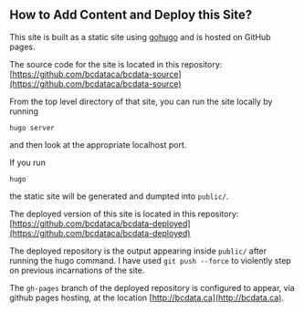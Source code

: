 ## How to Add Content and Deploy this Site?

This site is built as a static site using [gohugo](https://gohugo.io/) and is hosted on GitHub pages. 

The source code for the site is located in this repository: [https://github.com/bcdataca/bcdata-source](https://github.com/bcdataca/bcdata-source)

From the top level directory of that site, you can run the site locally by running 

```
hugo server
```
and then look at the appropriate localhost port.

If you run 
```
hugo
```
the static site will be generated and dumpted into `public/`.

The deployed version of this site is located in this repository: [https://github.com/bcdataca/bcdata-deployed](https://github.com/bcdataca/bcdata-deployed)

The deployed repository is the output appearing inside `public/` after running the hugo command. I have used `git push --force` to violently step on previous incarnations of the site.


The `gh-pages` branch of the deployed repository is configured to appear, via github pages hosting, at the location [http://bcdata.ca](http://bcdata.ca).
